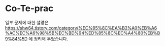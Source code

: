 # Co-Te-prac

일부 문제에 대한 설명은 https://shw64.tistory.com/category/%EC%95%8C%EA%B3%A0%EB%A6%AC%EC%A6%98%5B%EC%BD%94%ED%85%8C%EC%A4%80%EB%B9%84%5D 에 정리해 두었습니다.
